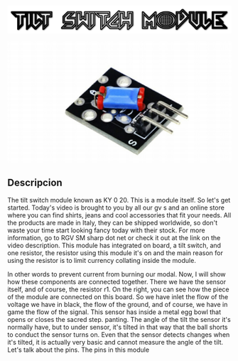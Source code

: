 ![](p5.png)

![](p6.PNG)

## Descripcion

The tilt switch module known as KY 0 20. This is a module itself. So
let's get started. Today's video is brought to you by all our gv s and
an online store where you can find shirts, jeans and cool accessories
that fit your needs. All the products are made in Italy, they can be
shipped worldwide, so don't waste your time start looking fancy
today with their stock. For more information, go to RGV SM sharp
dot net or check it out at the link on the video description. This
module has integrated on board, a tilt switch, and one resistor, the
resistor using this module it's on and the main reason for using the
resistor is to limit currency collating inside the module.

In other words to prevent current from burning our modal. Now, I
will show how these components are connected together. There we
have the sensor itself, and of course, the resistor r1. On the right, you
can see how the piece of the module are connected on this board. So
we have inlet the flow of the voltage we have in black, the flow of
the ground, and of course, we have in game the flow of the signal.
This sensor has inside a metal egg bowl that opens or closes the
sacred step. panting.
The angle of the tilt the sensor it's normally have, but to under
sensor, it's tilted in that way that the ball shorts to conduct the sensor
turns on. Even that the sensor detects changes when it's tilted, it is
actually very basic and cannot measure the angle of the tilt. Let's talk
about the pins. The pins in this module
